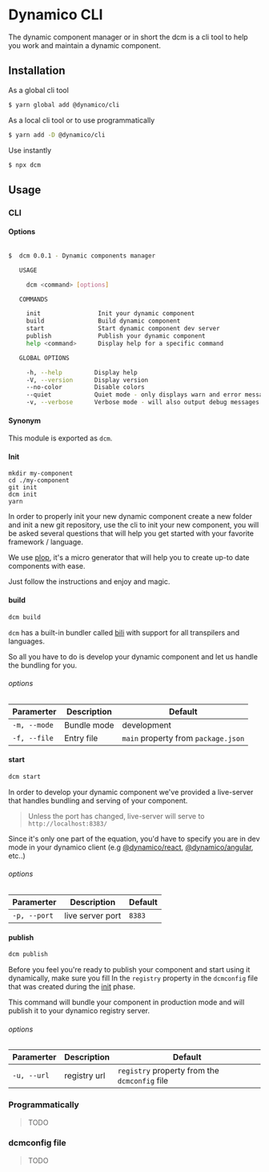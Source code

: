 # Dynamico CLI

The dynamic component manager or in short the dcm is a cli tool to help you work and maintain a dynamic component.

## Installation

As a global cli tool

```bash
$ yarn global add @dynamico/cli
```

As a local cli tool or to use programmatically

```bash
$ yarn add -D @dynamico/cli
```

Use instantly

```bash
$ npx dcm
```

## Usage

### CLI

#### Options

```bash

$  dcm 0.0.1 - Dynamic components manager

   USAGE

     dcm <command> [options]

   COMMANDS

     init                Init your dynamic component
     build               Build dynamic component
     start               Start dynamic component dev server
     publish             Publish your dynamic component
     help <command>      Display help for a specific command

   GLOBAL OPTIONS

     -h, --help         Display help
     -V, --version      Display version
     --no-color         Disable colors
     --quiet            Quiet mode - only displays warn and error messages
     -v, --verbose      Verbose mode - will also output debug messages

```

#### Synonym

This module is exported as `dcm`.

#### Init

```bash=
mkdir my-component
cd ./my-component
git init
dcm init
yarn
```

In order to properly init your new dynamic component create a new folder and init a new git repository, use the cli to init your new component, you will be asked several questions that will help you get started with your favorite framework / language.

We use [plop](https://github.com/amwmedia/plop), it's a micro generator that will help you to create up-to date components with ease.

Just follow the instructions and enjoy and magic.

#### build

```bash
dcm build
```

`dcm` has a built-in bundler called [bili](https://github.com/egoist/bili) with support for all transpilers and languages.

So all you have to do is develop your dynamic component and let us handle the bundling for you.

###### options

| Paramerter   | Description | Default                             |
| ------------ | ----------- | ----------------------------------- |
| `-m, --mode` | Bundle mode | development                         |
| `-f, --file` | Entry file  | `main` property from `package.json` |

#### start

```bash
dcm start
```

In order to develop your dynamic component we've provided a live-server that handles bundling and serving of your component.

> Unless the port has changed, live-server will serve to `http://localhost:8383/`

Since it's only one part of the equation, you'd have to specify you are in dev mode in your dynamico client (e.g [@dynamico/react](), [@dynamico/angular](), etc..)

###### options

| Paramerter   | Description      | Default |
| ------------ | ---------------- | ------- |
| `-p, --port` | live server port | `8383`  |

#### publish

```bash
dcm publish
```

Before you feel you're ready to publish your component and start using it dynamically, make sure you fill In the `registry` property in the `dcmconfig` file that was created during the [init](#init) phase.

This command will bundle your component in production mode and will publish it to your dynamico registry server.

###### options

| Paramerter  | Description  | Default                                       |
| ----------- | ------------ | --------------------------------------------- |
| `-u, --url` | registry url | `registry` property from the `dcmconfig` file |

### Programmatically

> TODO

### dcmconfig file

> TODO

